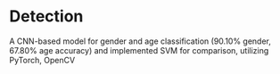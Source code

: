 # Detection
A CNN-based model for gender and age classification (90.10% gender, 67.80% age accuracy) and implemented SVM for comparison, utilizing PyTorch, OpenCV
